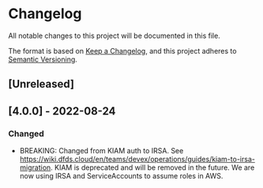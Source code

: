 # Changelog
All notable changes to this project will be documented in this file.

The format is based on [Keep a Changelog](https://keepachangelog.com/en/1.0.0/),
and this project adheres to [Semantic Versioning](https://semver.org/spec/v2.0.0.html).

## [Unreleased]

## [4.0.0] - 2022-08-24
### Changed
- BREAKING: Changed from KIAM auth to IRSA. 
  See https://wiki.dfds.cloud/en/teams/devex/operations/guides/kiam-to-irsa-migration.
  KIAM is deprecated and will be removed in the future. We are now using IRSA and ServiceAccounts to assume roles in 
  AWS. 
